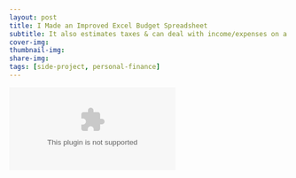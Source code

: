 ```yaml
---
layout: post
title: I Made an Improved Excel Budget Spreadsheet
subtitle: It also estimates taxes & can deal with income/expenses on a fortnightly, monthly, quarterly, or annual basis
cover-img:
thumbnail-img:
share-img: 
tags: [side-project, personal-finance]
---
```


![spreadsheet](../blog-assets/2022-11-04/Comprehensive%20Budget%20%5Btemplate%5D.xlsx)
